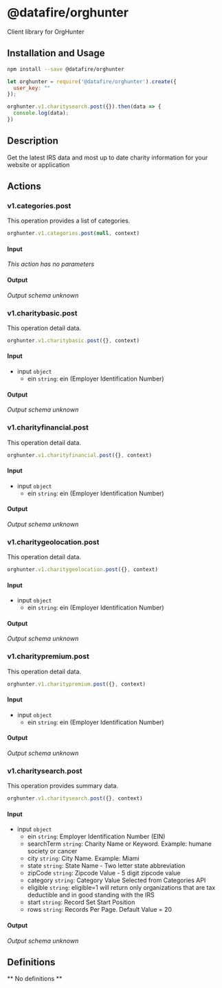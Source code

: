 # @datafire/orghunter

Client library for OrgHunter

## Installation and Usage
```bash
npm install --save @datafire/orghunter
```
```js
let orghunter = require('@datafire/orghunter').create({
  user_key: ""
});

orghunter.v1.charitysearch.post({}).then(data => {
  console.log(data);
})
```

## Description

Get the latest IRS data and most up to date charity information for your website or application

## Actions

### v1.categories.post
<p>This operation provides a list of categories.</p>


```js
orghunter.v1.categories.post(null, context)
```

#### Input
*This action has no parameters*

#### Output
*Output schema unknown*

### v1.charitybasic.post
<p>This operation detail data.</p>


```js
orghunter.v1.charitybasic.post({}, context)
```

#### Input
* input `object`
  * ein `string`: ein (Employer Identification Number)

#### Output
*Output schema unknown*

### v1.charityfinancial.post
<p>This operation detail data.</p>


```js
orghunter.v1.charityfinancial.post({}, context)
```

#### Input
* input `object`
  * ein `string`: ein (Employer Identification Number)

#### Output
*Output schema unknown*

### v1.charitygeolocation.post
<p>This operation detail data.</p>


```js
orghunter.v1.charitygeolocation.post({}, context)
```

#### Input
* input `object`
  * ein `string`: ein (Employer Identification Number)

#### Output
*Output schema unknown*

### v1.charitypremium.post
<p>This operation detail data.</p>


```js
orghunter.v1.charitypremium.post({}, context)
```

#### Input
* input `object`
  * ein `string`: ein (Employer Identification Number)

#### Output
*Output schema unknown*

### v1.charitysearch.post
<p>This operation provides summary data.</p>


```js
orghunter.v1.charitysearch.post({}, context)
```

#### Input
* input `object`
  * ein `string`: Employer Identification Number (EIN)
  * searchTerm `string`: Charity Name or Keyword. Example: humane society or cancer
  * city `string`: City Name. Example: Miami
  * state `string`: State Name - Two letter state abbreviation
  * zipCode `string`: Zipcode Value - 5 digit zipcode value
  * category `string`: Category Value Selected from Categories API
  * eligible `string`: eligible=1 will return only organizations that are tax deductible and in good standing with the IRS
  * start `string`: Record Set Start Position
  * rows `string`: Records Per Page. Default Value = 20

#### Output
*Output schema unknown*



## Definitions

** No definitions **
